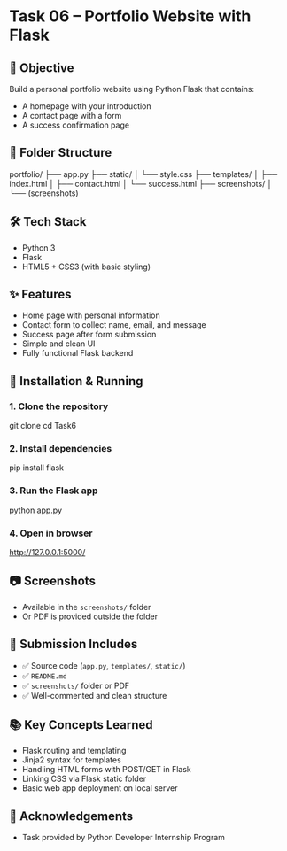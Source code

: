 # Task 06 – Portfolio Website with Flask

## 🚀 Objective
Build a personal portfolio website using Python Flask that contains:
- A homepage with your introduction
- A contact page with a form
- A success confirmation page

## 📂 Folder Structure

portfolio/
├── app.py
├── static/
│   └── style.css
├── templates/
│   ├── index.html
│   ├── contact.html
│   └── success.html
├── screenshots/
│   └── (screenshots)

## 🛠 Tech Stack
- Python 3
- Flask
- HTML5 + CSS3 (with basic styling)

## ✨ Features
- Home page with personal information
- Contact form to collect name, email, and message
- Success page after form submission
- Simple and clean UI
- Fully functional Flask backend

## 🔧 Installation & Running

### 1. Clone the repository

git clone 
cd Task6

### 2. Install dependencies

pip install flask

### 3. Run the Flask app
python app.py

### 4. Open in browser

http://127.0.0.1:5000/

## 📷 Screenshots
- Available in the `screenshots/` folder
- Or PDF is provided outside the folder

## 📜 Submission Includes
- ✅ Source code (`app.py`, `templates/`, `static/`)
- ✅ `README.md`
- ✅ `screenshots/` folder or PDF
- ✅ Well-commented and clean structure

## 📚 Key Concepts Learned
- Flask routing and templating
- Jinja2 syntax for templates
- Handling HTML forms with POST/GET in Flask
- Linking CSS via Flask static folder
- Basic web app deployment on local server

## 🙌 Acknowledgements
- Task provided by Python Developer Internship Program

